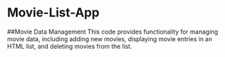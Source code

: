# Movie-List-App
##Movie Data Management 
This code provides functionality for managing movie data, including adding new movies, displaying movie entries in an HTML list, and deleting movies from the list.
